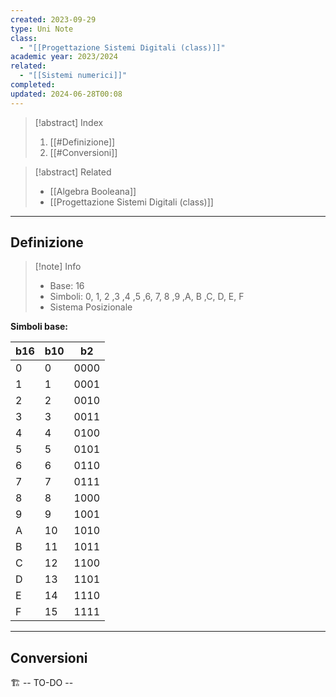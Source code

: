 ```yaml
---
created: 2023-09-29
type: Uni Note
class:
  - "[[Progettazione Sistemi Digitali (class)]]"
academic year: 2023/2024
related:
  - "[[Sistemi numerici]]"
completed: 
updated: 2024-06-28T00:08
---
```

>[!abstract] Index
>1. [[#Definizione]]
>2. [[#Conversioni]]

>[!abstract] Related
>- [[Algebra Booleana]]
>- [[Progettazione Sistemi Digitali (class)]]

---
## Definizione

>[!note] Info
>- Base: 16
>- Simboli: 0, 1, 2 ,3 ,4 ,5 ,6, 7, 8 ,9 ,A, B ,C, D, E, F
>- Sistema Posizionale

**Simboli base:**

| b16 | b10 | b2   |
| --- | --- | ---- |
| 0   | 0   | 0000 |
| 1   | 1   | 0001 |
| 2   | 2   | 0010 |
| 3   | 3   | 0011 |
| 4   | 4   | 0100 |
| 5   | 5   | 0101 |
| 6   | 6   | 0110 |
| 7   | 7   | 0111 |
| 8   | 8   | 1000 |
| 9   | 9   | 1001 |
| A   | 10  | 1010 |
| B   | 11  | 1011 |
| C   | 12  | 1100 |
| D   | 13  | 1101 |
| E   | 14  | 1110 |
| F   | 15  | 1111 |

---
## Conversioni

🏗️ -- TO-DO -- 